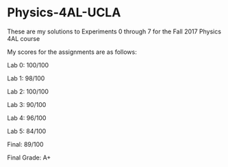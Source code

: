 # Physics-4AL-UCLA
These are my solutions to Experiments 0 through 7 for the Fall 2017 Physics 4AL course

My scores for the assignments are as follows:

Lab 0: 100/100

Lab 1: 98/100

Lab 2: 100/100

Lab 3: 90/100

Lab 4: 96/100

Lab 5: 84/100

Final: 89/100

Final Grade: A+
